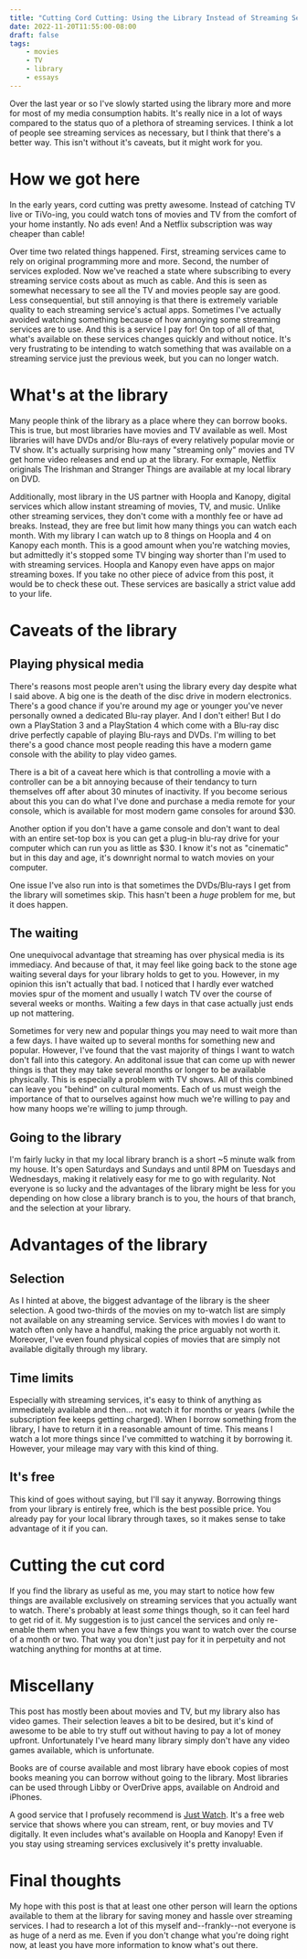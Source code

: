 ```yaml
---
title: "Cutting Cord Cutting: Using the Library Instead of Streaming Services"
date: 2022-11-20T11:55:00-08:00
draft: false
tags:
    - movies
    - TV
    - library
    - essays
---
```


Over the last year or so I've slowly started using the library more and more for most of my media consumption habits.
It's really nice in a lot of ways compared to the status quo of a plethora of streaming services.
I think a lot of people see streaming services as necessary, but I think that there's a better way.
This isn't without it's caveats, but it might work for you.

# How we got here

In the early years, cord cutting was pretty awesome.
Instead of catching TV live or TiVo-ing, you could watch tons of movies and TV from the comfort of your home instantly.
No ads even!
And a Netflix subscription was way cheaper than cable!

Over time two related things happened.
First, streaming services came to rely on original programming more and more.
Second, the number of services exploded.
Now we've reached a state where subscribing to every streaming service costs about as much as cable.
And this is seen as somewhat necessary to see all the TV and movies people say are good.
Less consequential, but still annoying is that there is extremely variable quality to each streaming service's actual apps.
Sometimes I've actually avoided watching something because of how annoying some streaming services are to use.
And this is a service I pay for!
On top of all of that, what's available on these services changes quickly and without notice.
It's very frustrating to be intending to watch something that was available on a streaming service just the previous week, but you can no longer watch.

# What's at the library

Many people think of the library as a place where they can borrow books.
This is true, but most libraries have movies and TV available as well.
Most libraries will have DVDs and/or Blu-rays of every relatively popular movie or TV show.
It's actually surprising how many "streaming only" movies and TV get home video releases and end up at the library.
For exmaple, Netflix originals The Irishman and Stranger Things are available at my local library on DVD.

Additionally, most library in the US partner with Hoopla and Kanopy, digital services which allow instant streaming of movies, TV, and music.
Unlike other streaming services, they don't come with a monthly fee or have ad breaks.
Instead, they are free but limit how many things you can watch each month.
With my library I can watch up to 8 things on Hoopla and 4 on Kanopy each month.
This is a good amount when you're watching movies, but admittedly it's stopped some TV binging way shorter than I'm used to with streaming services.
Hoopla and Kanopy even have apps on major streaming boxes.
If you take no other piece of advice from this post, it would be to check these out.
These services are basically a strict value add to your life.

# Caveats of the library

## Playing physical media

There's reasons most people aren't using the library every day despite what I said above.
A big one is the death of the disc drive in modern electronics.
There's a good chance if you're around my age or younger you've never personally owned a dedicated Blu-ray player.
And I don't either!
But I do own a PlayStation 3 and a PlayStation 4 which come with a Blu-ray disc drive perfectly capable of playing Blu-rays and DVDs.
I'm willing to bet there's a good chance most people reading this have a modern game console with the ability to play video games.

There is a bit of a caveat here which is that controlling a movie with a controller can be a bit annoying because of their tendancy to turn themselves off after about 30 minutes of inactivity.
If you become serious about this you can do what I've done and purchase a media remote for your console, which is available for most modern game consoles for around $30.

Another option if you don't have a game console and don't want to deal with an entire set-top box is you can get a plug-in blu-ray drive for your computer which can run you as little as $30.
I know it's not as "cinematic" but in this day and age, it's downright normal to watch movies on your computer.

One issue I've also run into is that sometimes the DVDs/Blu-rays I get from the library will sometimes skip.
This hasn't been a _huge_ problem for me, but it does happen.

## The waiting

One unequivocal advantage that streaming has over physical media is its immediacy.
And because of that, it may feel like going back to the stone age waiting several days for your library holds to get to you.
However, in my opinion this isn't actually that bad.
I noticed that I hardly ever watched movies spur of the moment and usually I watch TV over the course of several weeks or months.
Waiting a few days in that case actually just ends up not mattering.

Sometimes for very new and popular things you may need to wait more than a few days.
I have waited up to several months for something new and popular.
However, I've found that the vast majority of things I want to watch don't fall into this category.
An additonal issue that can come up with newer things is that they may take several months or longer to be available physically.
This is especially a problem with TV shows.
All of this combined can leave you "behind" on cultural moments.
Each of us must weigh the importance of that to ourselves against how much we're willing to pay and how many hoops we're willing to jump through.

## Going to the library

I'm fairly lucky in that my local library branch is a short ~5 minute walk from my house.
It's open Saturdays and Sundays and until 8PM on Tuesdays and Wednesdays, making it relatively easy for me to go with regularity.
Not everyone is so lucky and the advantages of the library might be less for you depending on how close a library branch is to you, the hours of that branch, and the selection at your library.

# Advantages of the library

## Selection

As I hinted at above, the biggest advantage of the library is the sheer selection.
A good two-thirds of the movies on my to-watch list are simply not available on any streaming service.
Services with movies I do want to watch often only have a handful, making the price arguably not worth it.
Moreover, I've even found physical copies of movies that are simply not available digitally through my library.

## Time limits

Especially with streaming services, it's easy to think of anything as immediately available and then... not watch it for months or years (while the subscription fee keeps getting charged).
When I borrow something from the library, I have to return it in a reasonable amount of time.
This means I watch a lot more things since I've committed to watching it by borrowing it.
However, your mileage may vary with this kind of thing.

## It's free

This kind of goes without saying, but I'll say it anyway.
Borrowing things from your library is entirely free, which is the best possible price.
You already pay for your local library through taxes, so it makes sense to take advantage of it if you can.

# Cutting the cut cord

If you find the library as useful as me, you may start to notice how few things are available exclusively on streaming services that you actually want to watch.
There's probably at least _some_ things though, so it can feel hard to get rid of it.
My suggestion is to just cancel the services and only re-enable them when you have a few things you want to watch over the course of a month or two.
That way you don't just pay for it in perpetuity and not watching anything for months at at time.

# Miscellany

This post has mostly been about movies and TV, but my library also has video games.
Their selection leaves a bit to be desired, but it's kind of awesome to be able to try stuff out without having to pay a lot of money upfront.
Unfortunately I've heard many library simply don't have any video games available, which is unfortunate.

Books are of course available and most library have ebook copies of most books meaning you can borrow without going to the library.
Most libraries can be used through Libby or OverDrive apps, available on Android and iPhones.

A good service that I profusely recommend is [Just Watch](https://www.justwatch.com/).
It's a free web service that shows where you can stream, rent, or buy movies and TV digitally.
It even includes what's available on Hoopla and Kanopy!
Even if you stay using streaming services exclusively it's pretty invaluable.

# Final thoughts

My hope with this post is that at least one other person will learn the options available to them at the library for saving money and hassle over streaming services.
I had to research a lot of this myself and--frankly--not everyone is as huge of a nerd as me.
Even if you don't change what you're doing right now, at least you have more information to know what's out there.
